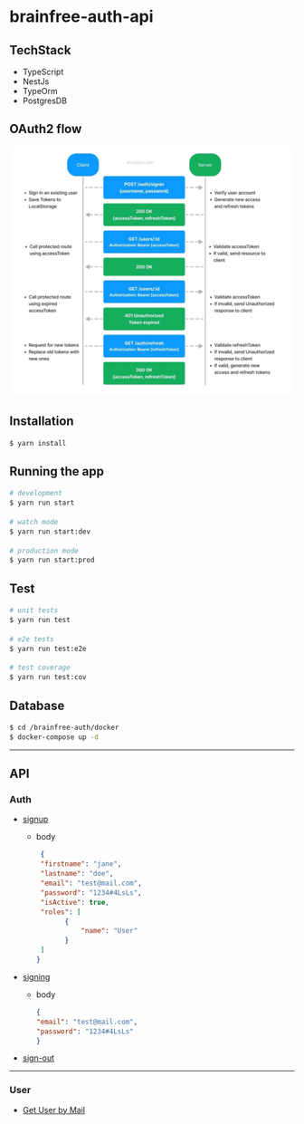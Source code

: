 # brainfree-auth-api

## TechStack

* TypeScript
* NestJs
* TypeOrm
* PostgresDB

## OAuth2 flow

![img.png](../dok/images/img.png)

## Installation

```bash
$ yarn install
```

## Running the app

```bash
# development
$ yarn run start

# watch mode
$ yarn run start:dev

# production mode
$ yarn run start:prod
```

## Test

```bash
# unit tests
$ yarn run test

# e2e tests
$ yarn run test:e2e

# test coverage
$ yarn run test:cov
```

## Database

```bash 
$ cd /brainfree-auth/docker
$ docker-compose up -d
```

***

## API

### Auth

* [signup](localhost:3000/v1/auth/signup)
    - body

         ```json
          {
          "firstname": "jane",
          "lastname": "doe",
          "email": "test@mail.com",
          "password": "1234#4LsLs",
          "isActive": true,
          "roles": [
                {
                    "name": "User"
                }
          ]
         }
         ```

* [signing](localhost:3000/v1/auth/singing)
    - body

      ```json
      {
      "email": "test@mail.com",
      "password": "1234#4LsLs"
      }
      ```

* [sign-out](localhost:3000/v1/auth/sign-out)

---

### User

* [Get User by Mail](localhost:3000/v1/users/user)

